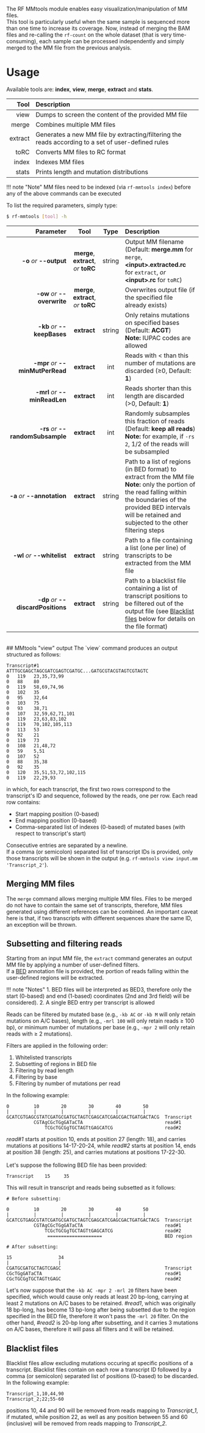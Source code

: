 The RF MMtools module enables easy visualization/manipulation of MM files.<br />
This tool is particularly useful when the same sample is sequenced more than one time to increase its coverage. Now, instead of merging the BAM files and re-calling the `rf-count` on the whole dataset (that is very time-consuming), each sample can be processed independently and simply merged to the MM file from the previous analysis.<br/>

# Usage
Available tools are: __index__, __view__, __merge__, __extract__ and __stats__.

Tool      |  Description
--------: | :------------
view | Dumps to screen the content of the provided MM file         
merge | Combines multiple MM files
extract | Generates a new MM file by extracting/filtering the reads according to a set of user-defined rules
toRC | Converts MM files to RC format
index | Indexes MM files
stats | Prints length and mutation distributions

!!! note "Note"
    MM files need to be indexed (via `rf-mmtools index`) before any of the above commands can be executed

To list the required parameters, simply type:

```bash
$ rf-mmtools [tool] -h
```

Parameter         | Tool | Type | Description
----------------: | :--: | :--: | :------------
__-o__ *or* __--output__ | __merge__, __extract__,  *or* __toRC__ | string | Output MM filename (Default: __merge.mm__ for `merge`, __&lt;input&gt;.extracted.rc__ for `extract`, *or* __&lt;input&gt;.rc__ for `toRC`)
__-ow__ *or* __--overwrite__ | __merge__, __extract__,  *or* __toRC__ | | Overwrites output file (if the specified file already exists)
__-kb__ *or* __--keepBases__ | __extract__ | string | Only retains mutations on specified bases (Default: __ACGT__)<br/>__Note:__ IUPAC codes are allowed
__-mpr__ *or* __--minMutPerRead__ | __extract__ | int | Reads with &lt; than this number of mutations are discarded (&ge;0, Default: __1__)
__-mrl__ *or* __--minReadLen__ | __extract__ | int | Reads shorter than this length are discarded (&gt;0, Default: __1__)
__-rs__ *or* __--randomSubsample__ | __extract__ | int | Randomly subsamples this fraction of reads (Default: __keep all reads__)<br/>__Note:__ for example, if `-rs 2`, 1/2 of the reads will be subsampled
__-a__ *or* __--annotation__ | __extract__ | string | Path to a list of regions (in BED format) to extract from the MM file<br/>__Note:__ only the portion of the read falling within the boundaries of the provided BED intervals will be retained and subjected to the other filtering steps
__-wl__ *or* __--whitelist__ | __extract__ | string | Path to a file containing a list (one per line) of transcripts to be extracted from the MM file
__-dp__ *or* __--discardPositions__ | __extract__ | string | Path to a blacklist file containing a list of transcript positions to be filtered out of the output file (see [Blacklist files](https://rnaframework-docs.readthedocs.io/en/latest/rf-mmtools/#blacklist-files) below for details on the file format)

<br/>
## MMtools "view" output
The `view` command produces an output structured as follows:<br/>

```
Transcript#1
ATTTGCGAGCTAGCGATCGAGTCGATGC...GATGCGTACGTAGTCGTAGTC
0	119   23,35,73,99
0	88    80
0	119   58,69,74,96
0	102   35
0	95    32,64
0	103   75
0	93    38,71
0	107   32,59,62,71,101
0	119   23,63,83,102
0	119   70,102,105,113
0	113   53
0	92    21
0	119   73
0	108   21,48,72
0	59    5,51
0	107   52
0	88    35,38
0	92    35
0	120   35,51,53,72,102,115
0	119   22,29,93
```
in which, for each transcript, the first two rows correspond to the transcript's ID and sequence, followed by the reads, one per row. Each read row contains:

- Start mapping position (0-based)
- End mapping position (0-based)
- Comma-separated list of indexes (0-based) of mutated bases (with respect to  transcript's start)

Consecutive entries are separated by a newline.<br/>
If a comma (or semicolon) separated list of transcript IDs is provided, only those transcripts will be shown in the output (e.g. `rf-mmtools view input.mm 'Transcript_2'`).<br/>

## Merging MM files
The `merge` command allows merging multiple MM files. Files to be merged do not have to contain the same set of transcripts, therefore, MM files generated using different references can be combined. An important caveat here is that, if two transcripts with different sequences share the same ID, an exception will be thrown.
<br/>

## Subsetting and filtering reads
Starting from an input MM file, the `extract` command generates an output MM file by applying a number of user-defined filters.<br/>
If a [BED](https://genome.ucsc.edu/FAQ/FAQformat.html#format1) annotation file is provided, the portion of reads falling within the user-defined regions will be extracted. 

!!! note "Notes"
    1. BED files will be interpreted as BED3, therefore only the start (0-based) and end (1-based) coordinates (2nd and 3rd field) will be considered).
    2. A single BED entry per transcript is allowed

Reads can be filtered by mutated base (e.g., `-kb AC` or `-kb M` will only retain mutations on A/C bases), length (e.g., `-mrl 100` will only retain reads &ge; 100 bp), or minimum number of mutations per base (e.g., `-mpr 2` will only retain reads with &ge; 2 mutations). 

Filters are applied in the following order:

1. Whitelisted transcripts
2. Subsetting of regions in BED file
3. Filtering by read length
4. Filtering by base
5. Filtering by number of mutations per read

In the following example:<br/>

```
0         10        20        30        40        50
|         |         |         |         |         |
GCATCGTGAGCGTATCGATGCGATGCTAGTCGAGCATCGAGCGACTGATGACTACG  Transcript
          CGTAgCGcTGgGATaCTA                              read#1
              TCGcTGCGgTGCTAGTtGAGCATCG                   read#2
```
*read#1* starts at position 10, ends at position 27 (length: 18), and carries mutations at positions 14-17-20-24, while *read#2* starts at position 14, ends at position 38 (length: 25), and carries mutations at positions 17-22-30.<br/><br/>
Let's suppose the following BED file has been provided:<br/>

```
Transcript    15     35
```
This will result in transcript and reads being subsetted as it follows:<br/>

```
# Before subsetting:

0         10        20        30        40        50
|         |         |         |         |         |
GCATCGTGAGCGTATCGATGCGATGCTAGTCGAGCATCGAGCGACTGATGACTACG  Transcript
          CGTAgCGcTGgGATaCTA                              read#1
              TCGcTGCGgTGCTAGTtGAGCATCG                   read#2
               ====================                       BED region
               
# After subsetting:

15                 34
|                  |
CGATGCGATGCTAGTCGAGC                                      Transcript
CGcTGgGATaCTA                                             read#1
CGcTGCGgTGCTAGTtGAGC                                      read#2
```
Let's now suppose that the `-kb AC -mpr 2 -mrl 20` filters have been specified, which would cause only reads at least 20 bp-long, carrying at least 2 mutations on A/C bases to be retained. *#read1*, which was originally 18 bp-long, has become 13 bp-long after being subsetted due to the region specified in the BED file, therefore it won't pass the `-mrl 20` filter. On the other hand, *#read2* is 20-bp long after subsetting, and it carries 3 mutations on A/C bases, therefore it will pass all filters and it will be retained.
<br/>

## Blacklist files
Blacklist files allow excluding mutations occuring at specific positions of a transcript. Blacklist files contain on each row a transcript ID followed by a comma (or semicolon) separated list of positions (0-based) to be discarded.<br/>
In the following example:<br/>

```
Transcript_1,10,44,90
Transcript_2;22;55-60
```
positions 10, 44 and 90 will be removed from reads mapping to *Transcript_1*, if mutated, while position 22, as well as any position between 55 and 60 (inclusive) will be removed from reads mapping to *Transcript_2*.